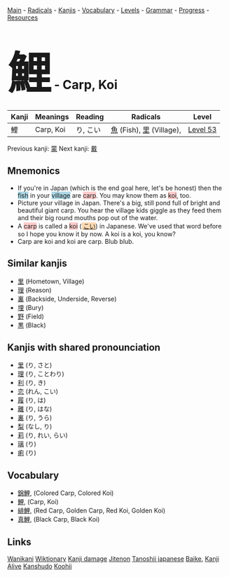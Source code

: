 <style> bigfont {font-size: 100px}</style>
[Main](../README.md) -
[Radicals](../radicals.md) -
[Kanjis](../kanjis.md) -
[Vocabulary](../vocabulary.md) -
[Levels](../levels.md) -
[Grammar](../grammar.md) - 
[Progress](../progress.md) -
[Resources](../resources.md)
# <bigfont> 鯉</bigfont> - Carp, Koi 

| Kanji | Meanings | Reading | Radicals | Level |
| --- | --- | --- | --- | --- |
| 鯉 | Carp, Koi | り, こい | [魚](../radicals/魚.md) (Fish), [里](../radicals/里.md) (Village),  | [Level 53](../levels/wk_level53.md) |

Previous kanji: [蒙](蒙.md) Next kanji: [戴](戴.md) 

## Mnemonics
 * If you're in Japan (which is the end goal here, let's be honest) then the <span style="background-color:#ADD8E6"> fish</span> in your <span style="background-color:#ADD8E6"> village</span> are <span style="background-color:#ffcccb"> carp</span>. You may know them as <span style="background-color:#ffcccb"> koi</span>, too.
* Picture your village in Japan. There's a big, still pond full of bright and beautiful giant carp. You hear the village kids giggle as they feed them and their big round mouths pop out of the water.
* A <span style="background-color:#ffcccb"> carp</span> is called a <span style="background-color:#ffcccb"> koi</span> (<span style="background-color:#fed8b1"> [こい](https://jisho.org/search/こい)</span>) in Japanese. We've used that word before so I hope you know it by now. A koi is a koi, you know?
* Carp are koi and koi are carp. Blub blub.


## Similar kanjis
 * [里](里.md) (Hometown, Village)
* [理](理.md) (Reason)
* [裏](裏.md) (Backside, Underside, Reverse)
* [埋](埋.md) (Bury)
* [野](野.md) (Field)
* [黒](黒.md) (Black)



## Kanjis with shared pronounciation
 * [里](里.md) (り, さと)
* [理](理.md) (り, ことわり)
* [利](利.md) (り, き)
* [恋](恋.md) (れん, こい)
* [履](履.md) (り, は)
* [離](離.md) (り, はな)
* [裏](裏.md) (り, うら)
* [梨](梨.md) (なし, り)
* [莉](莉.md) (り, れい, らい)
* [璃](璃.md) (り)
* [痢](痢.md) (り)



## Vocabulary
 * [錦鯉](../vocabulary/鯉.md), (Colored Carp, Colored Koi)
* [鯉](../vocabulary/鯉.md), (Carp, Koi)
* [緋鯉](../vocabulary/鯉.md), (Red Carp, Golden Carp, Red Koi, Golden Koi)
* [真鯉](../vocabulary/鯉.md), (Black Carp, Black Koi)




## Links 


[Wanikani](https://www.wanikani.com/kanji/鯉)
[Wiktionary](https://en.wiktionary.org/wiki/鯉)
[Kanji damage](http://www.kanjidamage.com/kanji/search?utf8=✓&q=鯉)
[Jitenon](https://jitenon.com/kanji/鯉)
[Tanoshii japanese](https://www.tanoshiijapanese.com/dictionary/kanji.cfm?k=鯉)
[Baike](https://baike.baidu.com/item/鯉),
[Kanji Alive](https://app.kanjialive.com/鯉)
[Kanshudo](https://www.kanshudo.com/searchmn?q=鯉)
[Koohii](https://kanji.koohii.com/study/kanji/鯉)
